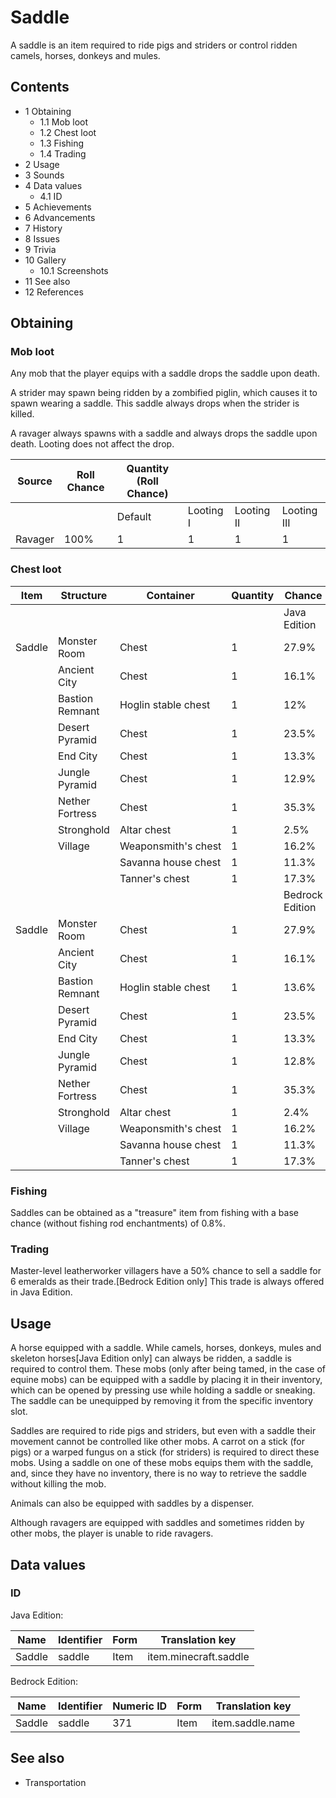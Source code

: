 # Saddle
A saddle is an item required to ride pigs and striders or control ridden camels, horses, donkeys and mules.

## Contents
- 1 Obtaining
	- 1.1 Mob loot
	- 1.2 Chest loot
	- 1.3 Fishing
	- 1.4 Trading
- 2 Usage
- 3 Sounds
- 4 Data values
	- 4.1 ID
- 5 Achievements
- 6 Advancements
- 7 History
- 8 Issues
- 9 Trivia
- 10 Gallery
	- 10.1 Screenshots
- 11 See also
- 12 References

## Obtaining
### Mob loot
Any mob that the player equips with a saddle drops the saddle upon death.

A strider may spawn being ridden by a zombified piglin, which causes it to spawn wearing a saddle. This saddle always drops when the strider is killed.

A ravager always spawns with a saddle and always drops the saddle upon death. Looting does not affect the drop.

| Source  | Roll Chance | Quantity (Roll Chance) |           |            |             |
|---------|-------------|------------------------|-----------|------------|-------------|
|         |             | Default                | Looting I | Looting II | Looting III |
| Ravager | 100%        | 1                      | 1         | 1          | 1           |

### Chest loot
| Item   | Structure       | Container           | Quantity | Chance          |
|--------|-----------------|---------------------|----------|-----------------|
|        |                 |                     |          | Java Edition    |
| Saddle | Monster Room    | Chest               | 1        | 27.9%           |
|        | Ancient City    | Chest               | 1        | 16.1%           |
|        | Bastion Remnant | Hoglin stable chest | 1        | 12%             |
|        | Desert Pyramid  | Chest               | 1        | 23.5%           |
|        | End City        | Chest               | 1        | 13.3%           |
|        | Jungle Pyramid  | Chest               | 1        | 12.9%           |
|        | Nether Fortress | Chest               | 1        | 35.3%           |
|        | Stronghold      | Altar chest         | 1        | 2.5%            |
|        | Village         | Weaponsmith's chest | 1        | 16.2%           |
|        |                 | Savanna house chest | 1        | 11.3%           |
|        |                 | Tanner's chest      | 1        | 17.3%           |
|        |                 |                     |          | Bedrock Edition |
| Saddle | Monster Room    | Chest               | 1        | 27.9%           |
|        | Ancient City    | Chest               | 1        | 16.1%           |
|        | Bastion Remnant | Hoglin stable chest | 1        | 13.6%           |
|        | Desert Pyramid  | Chest               | 1        | 23.5%           |
|        | End City        | Chest               | 1        | 13.3%           |
|        | Jungle Pyramid  | Chest               | 1        | 12.8%           |
|        | Nether Fortress | Chest               | 1        | 35.3%           |
|        | Stronghold      | Altar chest         | 1        | 2.4%            |
|        | Village         | Weaponsmith's chest | 1        | 16.2%           |
|        |                 | Savanna house chest | 1        | 11.3%           |
|        |                 | Tanner's chest      | 1        | 17.3%           |

### Fishing
Saddles can be obtained as a "treasure" item from fishing with a base chance (without fishing rod enchantments) of 0.8%.

### Trading
Master-level leatherworker villagers have a 50% chance to sell a saddle for 6 emeralds as their trade.‌[Bedrock Edition  only] This trade is always offered in Java Edition.

## Usage
A horse equipped with a saddle.
While camels, horses, donkeys, mules and skeleton horses‌[Java Edition  only] can always be ridden, a saddle is required to control them. These mobs (only after being tamed, in the case of equine mobs) can be equipped with a saddle by placing it in their inventory, which can be opened by pressing use while holding a saddle or sneaking. The saddle can be unequipped by removing it from  the specific inventory slot. 

Saddles are required to ride pigs and striders, but even with a saddle their movement cannot be controlled like other mobs. A carrot on a stick (for pigs) or a warped fungus on a stick (for striders) is required to direct these mobs. Using a saddle on one of these mobs equips them with the saddle, and, since they have no inventory, there is no way to retrieve the saddle without killing the mob.

Animals can also be equipped with saddles by a dispenser.

Although ravagers are equipped with saddles and sometimes ridden by other mobs, the player is unable to ride ravagers.

## Data values
### ID
Java Edition:

| Name   | Identifier | Form | Translation key       |
|--------|------------|------|-----------------------|
| Saddle | saddle     | Item | item.minecraft.saddle |

Bedrock Edition:

| Name   | Identifier | Numeric ID | Form | Translation key  |
|--------|------------|------------|------|------------------|
| Saddle | saddle     | 371        | Item | item.saddle.name |

## See also
- Transportation

